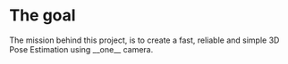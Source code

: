 <h1>The goal</h1>
The mission behind this project, is to create a fast, reliable and simple 3D Pose Estimation using __one__ camera.